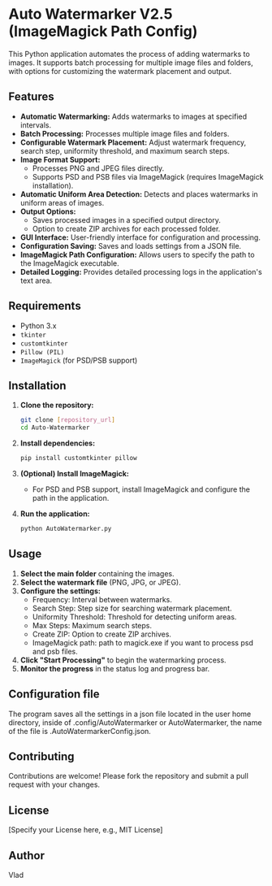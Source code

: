 # Auto Watermarker V2.5 (ImageMagick Path Config)

This Python application automates the process of adding watermarks to images. It supports batch processing for multiple image files and folders, with options for customizing the watermark placement and output.

## Features

* **Automatic Watermarking:** Adds watermarks to images at specified intervals.
* **Batch Processing:** Processes multiple image files and folders.
* **Configurable Watermark Placement:** Adjust watermark frequency, search step, uniformity threshold, and maximum search steps.
* **Image Format Support:**
    * Processes PNG and JPEG files directly.
    * Supports PSD and PSB files via ImageMagick (requires ImageMagick installation).
* **Automatic Uniform Area Detection:** Detects and places watermarks in uniform areas of images.
* **Output Options:**
    * Saves processed images in a specified output directory.
    * Option to create ZIP archives for each processed folder.
* **GUI Interface:** User-friendly interface for configuration and processing.
* **Configuration Saving:** Saves and loads settings from a JSON file.
* **ImageMagick Path Configuration:** Allows users to specify the path to the ImageMagick executable.
* **Detailed Logging:** Provides detailed processing logs in the application's text area.

## Requirements

* Python 3.x
* `tkinter`
* `customtkinter`
* `Pillow (PIL)`
* `ImageMagick` (for PSD/PSB support)

## Installation

1.  **Clone the repository:**

    ```bash
    git clone [repository_url]
    cd Auto-Watermarker
    ```

2.  **Install dependencies:**

    ```bash
    pip install customtkinter pillow
    ```

3.  **(Optional) Install ImageMagick:**
    * For PSD and PSB support, install ImageMagick and configure the path in the application.

4.  **Run the application:**

    ```bash
    python AutoWatermarker.py
    ```

## Usage

1.  **Select the main folder** containing the images.
2.  **Select the watermark file** (PNG, JPG, or JPEG).
3.  **Configure the settings:**
    * Frequency: Interval between watermarks.
    * Search Step: Step size for searching watermark placement.
    * Uniformity Threshold: Threshold for detecting uniform areas.
    * Max Steps: Maximum search steps.
    * Create ZIP: Option to create ZIP archives.
    * ImageMagick path: path to magick.exe if you want to process psd and psb files.
4.  **Click "Start Processing"** to begin the watermarking process.
5.  **Monitor the progress** in the status log and progress bar.

## Configuration file

The program saves all the settings in a json file located in the user home directory, inside of .config/AutoWatermarker or AutoWatermarker, the name of the file is .AutoWatermarkerConfig.json.

## Contributing

Contributions are welcome! Please fork the repository and submit a pull request with your changes.

## License

[Specify your License here, e.g., MIT License]

## Author

Vlad


